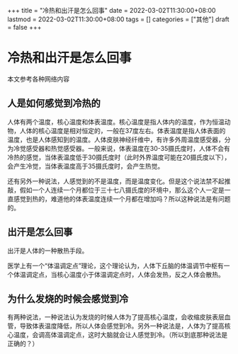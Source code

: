 +++
title = "冷热和出汗是怎么回事"
date = 2022-03-02T11:30:00+08:00
lastmod = 2022-03-02T11:30:00+08:00
tags = []
categories = ["其他"]
draft = false
+++

# 冷热和出汗是怎么回事

本文参考各种网络内容

## 人是如何感觉到冷热的

人体有两个温度，核心温度和体表温度。核心温度是指人体内的温度，作为恒温动物，人体的核心温度是相对恒定的，一般在37度左右。体表温度是指人体表面的温度，也是人体感知到的温度。人体皮肤神经纤维中，有许多外周温度感受器，分为冷觉感受器和热觉感受器。一般来说，体表温度在30-35摄氏度时，人体不会有冷热的感觉，当体表温度低于30摄氏度时（此时外界温度可能在20摄氏度以下），会产生冷觉，当体表温度高于35摄氏度时，会产生热觉。

还有另外一种说法，人感觉到的不是温度，而是温度变化。但是这个说法禁不起推敲，假如一个人连续一个月都位于三十七八摄氏度的环境中，那么这个人一定是一直感觉到热的，难道他的体表温度连续一个月都在增加吗？所以这种说法是有问题的。

## 出汗是怎么回事

出汗是人体的一种散热手段。

医学上有一个“体温调定点”理论，这个理论认为，人体下丘脑的体温调节中枢有一个体温调定点，当核心温度小于体温调定点时，人体会发热，反之人体会散热。

## 为什么发烧的时候会感觉到冷

有两种说法，一种说法认为发烧的时候人体为了提高核心温度，会收缩皮肤表层血管，导致体表温度降低，所以人体会感觉到冷。另外一种说法是，人体为了提高核心温度，会调高体温调定点，这时大脑就会让人感觉到冷。（所以到底那种说法是正确的？）

